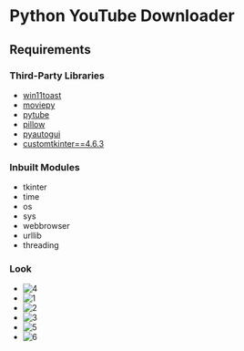 # Python YouTube Downloader


## Requirements

### Third-Party Libraries
- [win11toast](https://pypi.org/project/win11toast/)
- [moviepy](https://pypi.org/project/moviepy/)
- [pytube](https://pypi.org/project/pytube/)
- [pillow](https://pypi.org/project/pillow/)
- [pyautogui](https://pypi.org/project/PyAutoGUI/)
- [customtkinter==4.6.3](https://pypi.org/project/customtkinter/4.6.3/)

### Inbuilt Modules
- tkinter
- time
- os
- sys
- webbrowser
- urllib
- threading


### Look

- ![4](https://github.com/Thisal-D/Youtube-Downloader/assets/93121062/a98c3a52-f9e4-4467-9087-749ce1f81055)
- ![1](https://github.com/Thisal-D/Youtube-Downloader/assets/93121062/4de47abe-66d4-4131-ae8d-0671859836f6)
- ![2](https://github.com/Thisal-D/Youtube-Downloader/assets/93121062/c57e98c2-93cf-4d3b-a529-ce3f00a41aa3)
- ![3](https://github.com/Thisal-D/Youtube-Downloader/assets/93121062/d27db295-1686-479b-bf08-fd77578233f6)
- ![5](https://github.com/Thisal-D/Youtube-Downloader/assets/93121062/19307c06-37a0-49ce-85cb-ee6d38922d23)
- ![6](https://github.com/Thisal-D/Youtube-Downloader/assets/93121062/e08b3f3e-b7aa-42c5-9e71-769e37743621)
